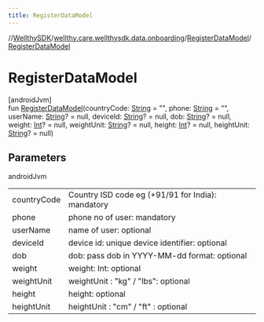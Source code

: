 ```yaml
---
title: RegisterDataModel
---
```

//[WellthySDK](../../../index.html)/[wellthy.care.wellthysdk.data.onboarding](../index.html)/[RegisterDataModel](index.html)/[RegisterDataModel](-register-data-model.html)



# RegisterDataModel



[androidJvm]\
fun [RegisterDataModel](-register-data-model.html)(countryCode: [String](https://kotlinlang.org/api/latest/jvm/stdlib/kotlin/-string/index.html) = "", phone: [String](https://kotlinlang.org/api/latest/jvm/stdlib/kotlin/-string/index.html) = "", userName: [String](https://kotlinlang.org/api/latest/jvm/stdlib/kotlin/-string/index.html)? = null, deviceId: [String](https://kotlinlang.org/api/latest/jvm/stdlib/kotlin/-string/index.html)? = null, dob: [String](https://kotlinlang.org/api/latest/jvm/stdlib/kotlin/-string/index.html)? = null, weight: [Int](https://kotlinlang.org/api/latest/jvm/stdlib/kotlin/-int/index.html)? = null, weightUnit: [String](https://kotlinlang.org/api/latest/jvm/stdlib/kotlin/-string/index.html)? = null, height: [Int](https://kotlinlang.org/api/latest/jvm/stdlib/kotlin/-int/index.html)? = null, heightUnit: [String](https://kotlinlang.org/api/latest/jvm/stdlib/kotlin/-string/index.html)? = null)



## Parameters


androidJvm

| | |
|---|---|
| countryCode | Country ISD code eg (+91/91 for India): mandatory |
| phone | phone no of user: mandatory |
| userName | name of user: optional |
| deviceId | device id: unique device identifier: optional |
| dob | dob: pass dob in YYYY-MM-dd format: optional |
| weight | weight: Int:  optional |
| weightUnit | weightUnit : "kg" / "lbs": optional |
| height | height: optional |
| heightUnit | heightUnit : "cm" / "ft" : optional |




